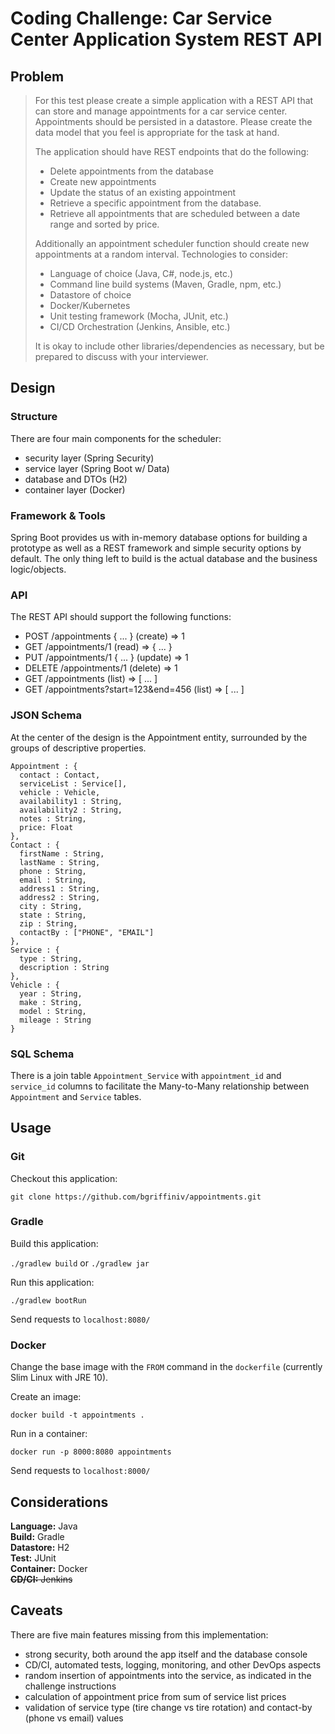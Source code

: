 # Coding Challenge: Car Service Center Application System REST API

## Problem

> For this test please create a simple application with a REST API that can store and manage appointments for
a car service center. Appointments should be persisted in a datastore. Please create the data model that you
feel is appropriate for the task at hand.
>
>The application should have REST endpoints that do the following:
> - Delete appointments from the database
> - Create new appointments
> - Update the status of an existing appointment
> - Retrieve a specific appointment from the database.
> - Retrieve all appointments that are scheduled between a date range and sorted by price.
>
> Additionally an appointment scheduler function should create new appointments at a random interval.
Technologies to consider:
> - Language of choice (Java, C#, node.js, etc.)
> - Command line build systems (Maven, Gradle, npm, etc.)
> - Datastore of choice
> - Docker/Kubernetes
> - Unit testing framework (Mocha, JUnit, etc.)
> - CI/CD Orchestration (Jenkins, Ansible, etc.)
>
> It is okay to include other libraries/dependencies as necessary, but be prepared to discuss with your
interviewer.

## Design

### Structure
There are four main components for the scheduler:
- security layer (Spring Security)
- service layer (Spring Boot w/ Data)
- database and DTOs (H2)
- container layer (Docker)

### Framework & Tools
Spring Boot provides us with in-memory database options for building a prototype as well as 
a REST framework and simple security options by default. The only thing left to build is the actual database 
and the business logic/objects.

### API
The REST API should support the following functions:
- POST /appointments { ... } (create) => 1
- GET /appointments/1 (read) => { ... }
- PUT /appointments/1 { ... } (update) => 1
- DELETE /appointments/1 (delete) => 1
- GET /appointments (list) => [ ... ]
- GET /appointments?start=123&end=456 (list) => [ ... ]

### JSON Schema

At the center of the design is the Appointment entity, surrounded by the groups of descriptive 
properties.

```
Appointment : {
  contact : Contact,
  serviceList : Service[],
  vehicle : Vehicle,
  availability1 : String,
  availability2 : String,
  notes : String,
  price: Float
},
Contact : {
  firstName : String,
  lastName : String,
  phone : String,
  email : String,
  address1 : String,
  address2 : String,
  city : String,
  state : String,
  zip : String,
  contactBy : ["PHONE", "EMAIL"]
},
Service : {
  type : String,
  description : String
},
Vehicle : {
  year : String,
  make : String,
  model : String,
  mileage : String
}
```

### SQL Schema

There is a join table `Appointment_Service` with `appointment_id` and `service_id` columns to 
facilitate the Many-to-Many relationship between `Appointment` and `Service` tables.

## Usage

### Git

Checkout this application:

`git clone https://github.com/bgriffiniv/appointments.git`

### Gradle

Build this application:

`./gradlew build` or `./gradlew jar`

Run this application:

`./gradlew bootRun`

Send requests to `localhost:8080/`

### Docker

Change the base image with the `FROM` command in the `dockerfile` (currently Slim Linux with JRE 10).

Create an image:

`docker build -t appointments .`

Run in a container:

`docker run -p 8000:8080 appointments`

Send requests to `localhost:8000/`

## Considerations

**Language:** Java\
**Build:** Gradle\
**Datastore:** H2\
**Test:** JUnit\
**Container:** Docker\
~~**CD/CI:** Jenkins~~

## Caveats

There are five main features missing from this implementation:
- strong security, both around the app itself and the database console
- CD/CI, automated tests, logging, monitoring, and other DevOps aspects
- random insertion of appointments into the service, as indicated in the challenge instructions
- calculation of appointment price from sum of service list prices
- validation of service type (tire change vs tire rotation) and contact-by (phone vs email) values
